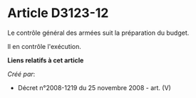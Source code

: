 # Article D3123-12

Le contrôle général des armées suit la préparation du budget.

Il en contrôle l'exécution.

**Liens relatifs à cet article**

_Créé par_:

  - Décret n°2008-1219 du 25 novembre 2008 - art. (V)
